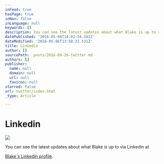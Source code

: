 ```yaml
---
inFeed: true
hasPage: true
inNav: false
inLanguage: null
keywords: []
description: You can see the latest updates about what Blake is up to via Linkedin at
datePublished: '2016-05-06T14:02:54.161Z'
dateModified: '2016-05-06T13:58:22.531Z'
title: Linkedin
author: []
sourcePath: _posts/2016-04-26-twitter.md
authors: []
publisher:
  name: null
  domain: null
  url: null
  favicon: null
starred: false
url: twitter/index.html
_type: Article

---
```

# Linkedin
![](https://the-grid-user-content.s3-us-west-2.amazonaws.com/f385f072-fb24-4ccf-91c4-3f9a94fa96fc.jpg)

You can see the latest updates about what Blake is up to via Linkedin at

[Blake´s Linkedin profile][0].

[0]: null